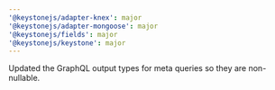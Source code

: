 ```yaml
---
'@keystonejs/adapter-knex': major
'@keystonejs/adapter-mongoose': major
'@keystonejs/fields': major
'@keystonejs/keystone': major
---
```


Updated the GraphQL output types for meta queries so they are non-nullable.
